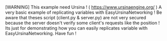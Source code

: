 [WARNING]
This example need Ursina ! ( https://www.ursinaengine.org/ )
A very basic example of replicating variables with EasyUrsinaNetworking !
Be aware that theses script (client.py & server.py) are not very secured because the server doesn't verify some client's requests
like the position !
Its just for demonstrating how you can easily replicates variable with EasyUrsinaNetworking.
Have fun !
